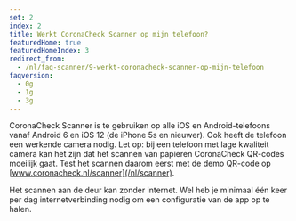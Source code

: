 ```yaml
---
set: 2
index: 2
title: Werkt CoronaCheck Scanner op mijn telefoon? 
featuredHome: true
featuredHomeIndex: 3
redirect_from: 
  - /nl/faq-scanner/9-werkt-coronacheck-scanner-op-mijn-telefoon
faqversion:
  - 0g
  - 1g
  - 3g
---
```

CoronaCheck Scanner is te gebruiken op alle iOS en Android-telefoons vanaf Android 6 en iOS 12 (de iPhone 5s en nieuwer). 
Ook heeft de telefoon een werkende camera nodig. Let op: bij een telefoon met lage kwaliteit camera kan het zijn dat het scannen van papieren CoronaCheck QR-codes moeilijk gaat. Test het scannen daarom eerst met de demo QR-code op [www.coronacheck.nl/scanner](/nl/scanner). 

Het scannen aan de deur kan zonder internet. Wel heb je minimaal één keer per dag internetverbinding nodig om een configuratie van de app op te halen.
